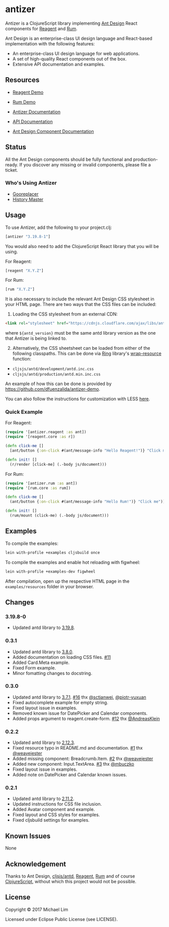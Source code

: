 # antizer

Antizer is a ClojureScript library implementing [Ant Design](https://ant.design/) React components for [Reagent](https://github.com/reagent-project/reagent) and [Rum](https://github.com/tonsky/rum).

Ant Design is an enterprise-class UI design language and React-based implementation with the following features:

* An enterprise-class UI design language for web applications.
* A set of high-quality React components out of the box.
* Extensive API documentation and examples.

## Resources

* [Reagent Demo](https://priornix.github.io/antizer/latest/examples/reagent.html)

* [Rum Demo](https://priornix.github.io/antizer/latest/examples/rum.html)

* [Antizer Documentation](https://priornix.github.io/antizer/latest/)

* [API Documentation](https://priornix.github.io/antizer/latest/api/)

* [Ant Design Component Documentation](https://ant.design/docs/react/introduce)

## Status

All the Ant Design components should be fully functional and production-ready. If you discover any missing or invalid components, please file a ticket.

### Who's Using Antizer

* [Gooreplacer](https://github.com/jiacai2050/gooreplacer/blob/master/README-en.md)
* [History Master](https://github.com/jiacai2050/history-master)

## Usage

To use Antizer, add the following to your project.clj:

```clojure
[antizer "3.19.8-1"]
```

You would also need to add the ClojureScript React library that you will be using.

For Reagent:
```clojure
[reagent "X.Y.Z"]
```

For Rum:
```clojure
[rum "X.Y.Z"]
```

It is also necessary to include the relevant Ant Design CSS stylesheet in your HTML page. There are two ways that the CSS files can be included:

1. Loading the CSS stylesheet from an external CDN:

```html
<link rel="stylesheet" href="https://cdnjs.cloudflare.com/ajax/libs/antd/${antd_version}/antd.min.css">
```

where `${antd_version}` must be the same antd library version as the one that Antizer is being linked to.

2. Alternatively, the CSS sheetsheet can be loaded from either of the following classpaths. This can be done via [Ring](https://github.com/ring-clojure/ring) library's [wrap-resource](https://ring-clojure.github.io/ring/ring.middleware.resource.html) function:

* `cljsjs/antd/development/antd.inc.css`
* `cljsjs/antd/production/antd.min.inc.css`

An example of how this can be done is provided by https://github.com/dfuenzalida/antizer-demo.

You can also follow the instructions for customization with LESS [here](https://ant.design/docs/react/customize-theme).

### Quick Example

For Reagent:
```clojure
(require '[antizer.reagent :as ant])
(require '[reagent.core :as r])

(defn click-me []
  [ant/button {:on-click #(ant/message-info "Hello Reagent!")} "Click me"])

(defn init! []
  (r/render [click-me] (.-body js/document)))
```

For Rum:
```clojure
(require '[antizer.rum :as ant])
(require '[rum.core :as rum])

(defn click-me []
  (ant/button {:on-click #(ant/message-info "Hello Rum!")} "Click me"))

(defn init! []
  (rum/mount (click-me) (.-body js/document)))
```

## Examples

To compile the examples:

```bash
lein with-profile +examples cljsbuild once
```

To compile the examples and enable hot reloading with figwheel:

```bash
lein with-profile +examples-dev figwheel
```

After compilation, open up the respective HTML page in the `examples/resources` folder in your browser.

## Changes

### 3.19.8-0
* Updated antd library to [3.19.8](https://ant.design/changelog#3.19.8).

### 0.3.1
* Updated antd library to [3.8.0](https://ant.design/changelog#3.8.0).
* Added documentation on loading CSS files. [#11](https://github.com/priornix/antizer/issues/11)
* Added Card.Meta example.
* Fixed Form example.
* Minor fomatting changes to docstring.

### 0.3.0
* Updated antd library to [3.7.1](https://ant.design/changelog#3.7.1). [#16](https://github.com/priornix/antizer/pull/16) thx [@sctianwei](https://github.com/sctianwei), [@piotr-yuxuan](https://github.com/piotr-yuxuan)
* Fixed autocomplete example for empty string.
* Fixed layout issue in examples.
* Removed known issue for DatePicker and Calendar components.
* Added props argument to reagent.create-form. [#12](https://github.com/priornix/antizer/pull/12)
thx [@AndreasKlein](https://github.com/AndreasKlein)

### 0.2.2
* Updated antd library to [2.12.3](https://ant.design/changelog#2.12.3).
* Fixed resource typo in README.md and documentation. [#1](https://github.com/priornix/antizer/issues/1) thx [@weavejester](https://github.com/weavejester)
* Added missing component: Breadcrumb.Item. [#2](https://github.com/priornix/antizer/issues/2) thx [@weavejester](https://github.com/weavejester)
* Added new component: Input.TextArea. [#3](https://github.com/priornix/antizer/issues/3) thx [@mbuczko](https://github.com/mbuczko)
* Fixed layout issue in examples.
* Added note on DatePicker and Calendar known issues.

### 0.2.1
* Updated antd library to [2.11.2](https://ant.design/changelog#2.11.2).
* Updated instructions for CSS file inclusion.
* Added Avatar component and example.
* Fixed layout and CSS styles for examples.
* Fixed cljsbuild settings for examples.

## Known Issues

None

## Acknowledgement

Thanks to Ant Design, [cljsjs/antd](https://github.com/cljsjs/packages/tree/master/antd), [Reagent](https://github.com/reagent-project/reagent), [Rum](https://github.com/tonsky/rum) and of course [ClojureScript](https://clojurescript.org), without which this project would not be possible.

## License

Copyright © 2017 Michael Lim

Licensed under Eclipse Public License (see LICENSE).

